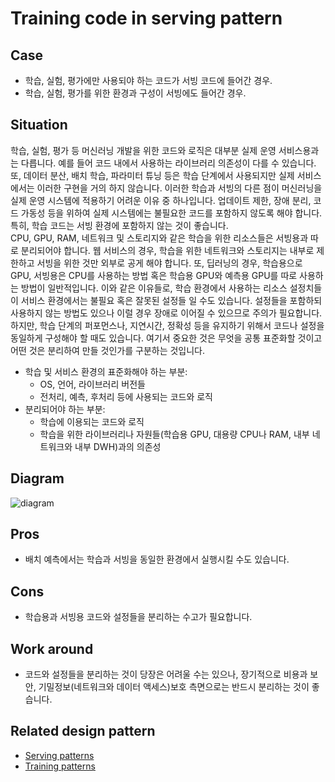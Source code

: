 # Training code in serving pattern

## Case
- 학습, 실험, 평가에만 사용되야 하는 코드가 서빙 코드에 들어간 경우. 
- 학습, 실험, 평가를 위한 환경과 구성이 서빙에도 들어간 경우. 

## Situation
학습, 실험, 평가 등 머신러닝 개발을 위한 코드와 로직은 대부분 실제 운영 서비스용과는 다릅니다. 예를 들어 코드 내에서 사용하는 라이브러리 의존성이 다를 수 있습니다. 또, 데이터 분산, 배치 학습, 파라미터 튜닝 등은 학습 단계에서 사용되지만 실제 서비스에서는 이러한 구현을 거의 하지 않습니다. 이러한 학습과 서빙의 다른 점이 머신러닝을 실제 운영 시스템에 적용하기 어려운 이유 중 하나입니다. 업데이트 제한, 장애 분리, 코드 가동성 등을 위하여 실제 시스템에는 불필요한 코드를 포함하지 않도록 해야 합니다. 특히, 학습 코드는 서빙 환경에 포함하지 않는 것이 좋습니다. <br>
CPU, GPU, RAM, 네트워크 및 스토리지와 같은 학습을 위한 리소스들은 서빙용과 따로 분리되어야 합니다. 웹 서비스의 경우, 학습을 위한 네트워크와 스토리지는 내부로 제한하고 서빙을 위한 것만 외부로 공게 해야 합니다. 또, 딥러닝의 경우, 학습용으로 GPU, 서빙용은 CPU를 사용하는 방법 혹은 학습용 GPU와 예측용 GPU를 따로 사용하는 방법이 일반적입니다. 이와 같은 이유들로, 학습 환경에서 사용하는 리소스 설정치들이 서비스 환경에서는 불필요 혹은 잘못된 설정들 일 수도 있습니다. 설정들을 포함하되 사용하지 않는 방법도 있으나 이럴 경우 장애로 이어질 수 있으므로 주의가 필요합니다. <br>
하지만, 학습 단계의 퍼포먼스나, 지연시간, 정확성 등을 유지하기 위해서 코드나 설정을 동일하게 구성해야 할 때도 있습니다. 여기서 중요한 것은 무엇을 공통 표준화할 것이고 어떤 것은 분리하여 만들 것인가를 구분하는 것입니다.

- 학습 및 서비스 환경의 표준화해야 하는 부분:
  - OS, 언어, 라이브러리 버전들 
  - 전처리, 예측, 후처리 등에 사용되는 코드와 로직
- 분리되어야 하는 부분:
  - 학습에 이용되는 코드와 로직 
  - 학습을 위한 라이브러리나 자원들(학습용 GPU, 대용량 CPU나 RAM, 내부 네트워크와 내부 DWH)과의 의존성 

## Diagram
![diagram](diagram.png)


## Pros
- 배치 예측에서는 학습과 서빙을 동일한 환경에서 실행시킬 수도 있습니다.

## Cons
- 학습용과 서빙용 코드와 설정들을 분리하는 수고가 필요합니다. 

## Work around
- 코드와 설정들을 분리하는 것이 당장은 어려울 수는 있으나, 장기적으로 비용과 보안, 기밀정보(네트워크와 데이터 액세스)보호 측면으로는 반드시 분리하는 것이 좋습니다. 

## Related design pattern
- [Serving patterns](./../../Serving-patterns/README_ko.md)
- [Training patterns](../README_ko.md)
